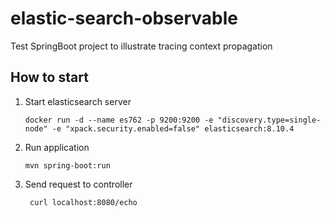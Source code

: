# elastic-search-observable
Test SpringBoot project to illustrate tracing context propagation

## How to start
1. Start elasticsearch server
   ```
   docker run -d --name es762 -p 9200:9200 -e "discovery.type=single-node" -e "xpack.security.enabled=false" elasticsearch:8.10.4
   ````
2. Run application
   ```
   mvn spring-boot:run
   ```
3. Send request to controller
   ```
    curl localhost:8080/echo
   ```

